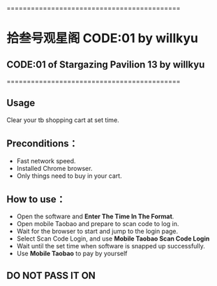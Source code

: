 ===========================================
# 拾叁号观星阁 CODE:01  by willkyu
## CODE:01 of Stargazing Pavilion 13  by willkyu
===========================================
## **Usage**
Clear your tb shopping cart at set time.

## **Preconditions**：
- Fast network speed.
- Installed Chrome browser.
- Only things need to buy in your cart.

## **How to use**：
- Open the software and **Enter The Time In The Format**.
- Open mobile Taobao and prepare to scan code to log in.
- Wait for the browser to start and jump to the login page.
- Select Scan Code Login, and use **Mobile Taobao Scan Code Login**
- Wait until the set time when software is snapped up successfully.
- Use **Mobile Taobao** to pay by yourself

## **DO NOT PASS IT ON**
